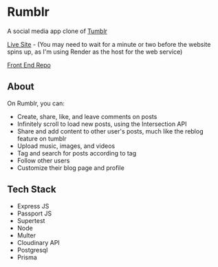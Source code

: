 # Rumblr

A social media app clone of [Tumblr](https://www.tumblr.com)

[Live Site](https://rumblr.netlify.app) - (You may need to wait for a minute or two before the website spins up, as I'm using Render as the host for the web service)

[Front End Repo](https://github.com/DrantDumani/rumblr-front-end)

## About

On Rumblr, you can:

- Create, share, like, and leave comments on posts
- Infinitely scroll to load new posts, using the Intersection API
- Share and add content to other user's posts, much like the reblog feature on tumblr
- Upload music, images, and videos
- Tag and search for posts according to tag
- Follow other users
- Customize their blog page and profile

## Tech Stack

- Express JS
- Passport JS
- Supertest
- Node
- Multer
- Cloudinary API
- Postgresql
- Prisma
